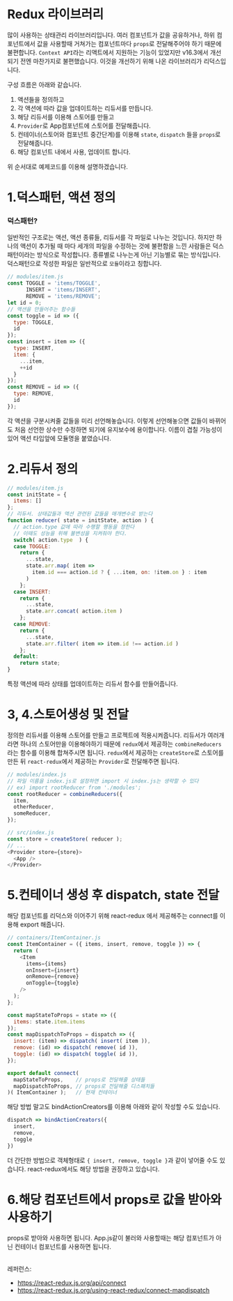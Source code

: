 Redux 라이브러리
========
많이 사용하는 상태관리 라이브러리입니다.
여러 컴포넌트가 값을 공유하거나, 하위 컴포넌트에서 값을 사용할때
거쳐가는 컴포넌트마다 `props`로 전달해주어야 하기 때문에 불편합니다.
`Context API`라는 리액트에서 지원하는 기능이 있었지만 v16.3에서 개선되기 전엔 마찬가지로 불편했습니다.
이것을 개선하기 위해 나온 라이브러리가 리덕스입니다.

구성 흐름은 아래와 같습니다.
1. 액션들을 정의하고
2. 각 액션에 따라 값을 업데이트하는 리듀서를 만듭니다.
3. 해당 리듀서를 이용해 스토어를 만들고
4. `Provider`로 App컴포넌트에 스토어를 전달해줍니다.
5. 컨테이너(스토어와 컴포넌트 중간단계)를 이용해 `state`, `dispatch` 들을 `props`로 전달해줍니다.
6. 해당 컴포넌트 내에서 사용, 업데이트 합니다.

위 순서대로 예제코드를 이용해 설명하겠습니다.

1.덕스패턴, 액션 정의
=========
### 덕스패턴?
일반적인 구조로는 액션, 액션 종류들, 리듀서를 각 파일로 나누는 것입니다.
하지만 하나의 액션이 추가될 때 마다 세개의 파일을 수정하는 것에 불편함을 느낀 사람들은 
덕스패턴이라는 방식으로 작성합니다. 종류별로 나누는게 아닌 기능별로 묶는 방식입니다. 
덕스패턴으로 작성한 파일은 일반적으로 `모듈`이라고 칭합니다.

```javascript
// modules/item.js
const TOGGLE = 'items/TOGGLE',
      INSERT = 'items/INSERT',
      REMOVE = 'items/REMOVE';
let id = 0;
// 액션을 만들어주는 함수들
const toggle = id => ({
  type: TOGGLE,
  id
});
const insert = item => ({
  type: INSERT,
  item: {
    ...item,
    ++id
  }
});
const REMOVE = id => ({
  type: REMOVE,
  id
});
```
각 액션을 구분시켜줄 값들을 미리 선언해놓습니다.
이렇게 선언해놓으면 값들이 바뀌어도 처음 선언한 상수만 수정하면 되기에 유지보수에 용이합니다.
이름이 겹칠 가능성이 있어 액션 타입앞에 모듈명을 붙였습니다.

2.리듀서 정의
==========
```javascript
// modules/item.js
const initState = {
  items: []
};
// 리듀서. 상태값들과 액션 관련된 값들을 매개변수로 받는다
function reducer( state = initState, action ) {
  // action.type 값에 따라 수행할 행동을 정한다
  // 이때도 성능을 위해 불변성을 지켜줘야 한다.
  switch( action.type  ) {
  case TOGGLE:
    return {
      ...state,
      state.arr.map( item =>
        item.id === action.id ? { ...item, on: !item.on } : item
      )
    };
  case INSERT:
    return {
      ...state,
      state.arr.concat( action.item )
    };
  case REMOVE:
    return {
      ...state,
      state.arr.filter( item => item.id !== action.id )
    };
  default:
    return state;
}
```
특정 액션에 따라 상태를 업데이트하는 리듀서 함수를 만들어줍니다.

3, 4.스토어생성 및 전달
===========
정의한 리듀서를 이용해 스토어를 만들고 프로젝트에 적용시켜줍니다.
리듀서가 여러개라면 하나의 스토어만을 이용해야하기 때문에 
`redux`에서 제공하는 `combineReducers`라는 함수를 이용해 합쳐주시면 됩니다. 
`redux`에서 제공하는 `createStore`로 스토어를 만든 뒤
`react-redux`에서 제공하는 `Provider`로 전달해주면 됩니다.
```javascript
// modules/index.js
// 파일 이름을 index.js로 설정하면 import 시 index.js는 생략할 수 있다
// ex) import rootReducer from './modules';
const rootReducer = combineReducers({
  item,
  otherReducer,
  someReducer,
});

// src/index.js
const store = createStore( reducer );
// ...
<Provider store={store}>
  <App />
</Provider>
```

5.컨테이너 생성 후 dispatch, state 전달 
============
해당 컴포넌트를 리덕스와 이어주기 위해 react-redux 에서 제공해주는 connect를 이용해 export 해줍니다.
```javascript
// containers/ItemContainer.js
const ItemContainer = ({ items, insert, remove, toggle }) => {
  return (
    <Item
      items={items}
      onInsert={insert}
      onRemove={remove}
      onToggle={toggle}
    />
  );
};

const mapStateToProps = state => ({
  items: state.item.items
});
const mapDispatchToProps = dispatch => ({
  insert: (item) => dispatch( insert( item )),
  remove: (id) => dispatch( remove( id )),
  toggle: (id) => dispatch( toggle( id )),
});

export default connect(
  mapStateToProps,    // props로 전달해줄 상태들
  mapDispatchToProps, // props로 전달해줄 디스패치들
)( ItemContainer );   // 현재 컨테이너
```
해당 방법 말고도 bindActionCreators를 이용해 아래와 같이 작성할 수도 있습니다.
```javascript
dispatch => bindActionCreators({
  insert,
  remove,
  toggle
})
```
더 간단한 방법으로 객체형태로 `{ insert, remove, toggle }`과 같이 넣어줄 수도 있습니다.
react-redux에서도 해당 방법을 권장하고 있습니다.

6.해당 컴포넌트에서 props로 값을 받아와 사용하기
===========
props로 받아와 사용하면 됩니다.
App.js같이 불러와 사용할때는 해당 컴포넌트가 아닌 컨테이너 컴포넌트를 사용하면 됩니다.

\
레퍼런스:
- https://react-redux.js.org/api/connect
- https://react-redux.js.org/using-react-redux/connect-mapdispatch
